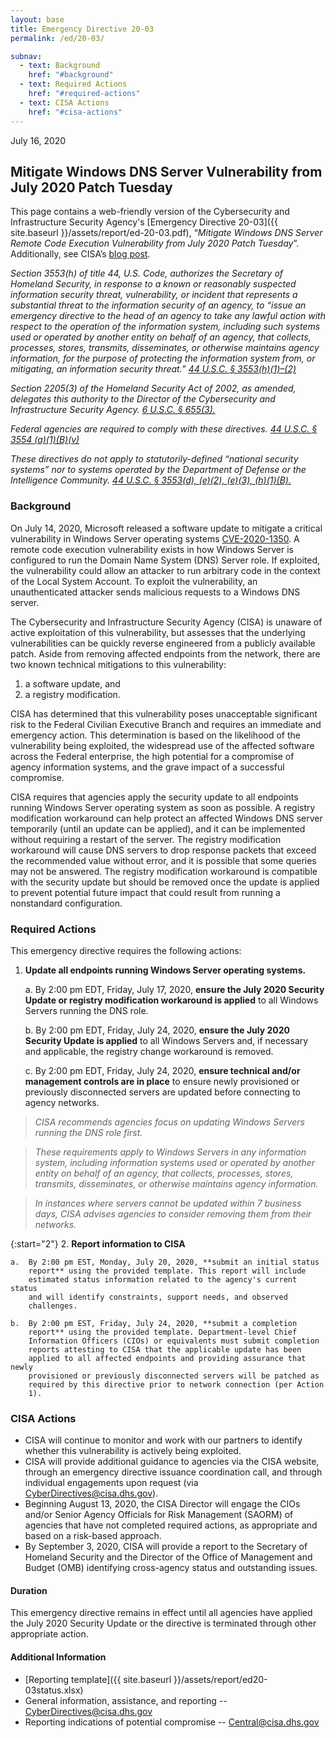 ```yaml
---
layout: base
title: Emergency Directive 20-03
permalink: /ed/20-03/

subnav:
  - text: Background
    href: "#background"
  - text: Required Actions
    href: "#required-actions"
  - text: CISA Actions
    href: "#cisa-actions"
---
```

July 16, 2020
##  Mitigate Windows DNS Server Vulnerability from July 2020 Patch Tuesday

This page contains a web-friendly version of the Cybersecurity and Infrastructure Security Agency's [Emergency Directive 20-03]({{ site.baseurl }}/assets/report/ed-20-03.pdf), “_Mitigate Windows DNS Server Remote Code Execution Vulnerability from July 2020 Patch Tuesday_”. Additionally, see CISA’s [blog post](https://www.cisa.gov/blog/2020/07/16/emergency-directive-ed-20-03-windows-dns-server-vulnerability).

*Section 3553(h) of title 44, U.S. Code, authorizes the Secretary of Homeland Security, in response to a known or reasonably suspected information security threat, vulnerability, or incident that represents a substantial threat to the information security of an agency, to “issue an emergency directive to the head of an agency to take any lawful action with respect to the operation of the information system, including such systems used or operated by another entity on behalf of an agency, that collects, processes, stores, transmits, disseminates, or otherwise maintains agency information, for the purpose of protecting the information system from, or mitigating, an information security threat.” [44 U.S.C. § 3553(h)(1)–(2)](http://uscode.house.gov/view.xhtml?req=(title:44%20section:3553%20edition:prelim)%20OR%20(granuleid:USC-prelim-title44-section3553)&f=treesort&edition=prelim&num=0&jumpTo=true)*

*Section 2205(3) of the Homeland Security Act of 2002, as amended, delegates this authority to the Director of the Cybersecurity and Infrastructure Security Agency. [6 U.S.C. § 655(3).](http://uscode.house.gov/view.xhtml?req=(title:6%20section:655%20edition:prelim)%20OR%20(granuleid:USC-prelim-title6-section655)&f=treesort&edition=prelim&num=0&jumpTo=true)*

*Federal agencies are required to comply with these directives. [44 U.S.C. § 3554 (a)(1)(B)(v)](http://uscode.house.gov/view.xhtml?req=(title:44%20section:3554%20edition:prelim)%20OR%20(granuleid:USC-prelim-title44-section3554)&f=treesort&edition=prelim&num=0&jumpTo=true)*

*These directives do not apply to statutorily-defined “national security systems” nor to systems operated by the Department of Defense or the Intelligence Community. [44 U.S.C. § 3553(d), (e)(2), (e)(3), (h)(1)(B).](http://uscode.house.gov/view.xhtml?req=(title:44%20section:3553%20edition:prelim)%20OR%20(granuleid:USC-prelim-title44-section3553)&f=treesort&edition=prelim&num=0&jumpTo=true)*

### Background

On July 14, 2020, Microsoft released a software update to mitigate a
critical vulnerability in Windows Server operating systems
[CVE-2020-1350](https://portal.msrc.microsoft.com/en-US/security-guidance/advisory/CVE-2020-1350). A remote code execution vulnerability exists in how
Windows Server is configured to run the Domain Name System (DNS) Server
role. If exploited, the vulnerability could allow an attacker to run
arbitrary code in the context of the Local System Account. To exploit
the vulnerability, an unauthenticated attacker sends malicious requests
to a Windows DNS server.

The Cybersecurity and Infrastructure Security Agency (CISA) is unaware
of active exploitation of this vulnerability, but assesses that the
underlying vulnerabilities can be quickly reverse engineered from a
publicly available patch. Aside from removing affected endpoints from
the network, there are two known technical mitigations to this
vulnerability:

1.  a software update, and
2.  a registry modification.

CISA has determined that this vulnerability poses unacceptable
significant risk to the Federal Civilian Executive Branch and requires
an immediate and emergency action. This determination is based on the
likelihood of the vulnerability being exploited, the widespread use of
the affected software across the Federal enterprise, the high potential
for a compromise of agency information systems, and the grave impact of
a successful compromise.

CISA requires that agencies apply the security update to all endpoints
running Windows Server operating system as soon as possible. A registry
modification workaround can help protect an affected Windows DNS server
temporarily (until an update can be applied), and it can be implemented
without requiring a restart of the server. The registry modification
workaround will cause DNS servers to drop response packets that exceed
the recommended value without error, and it is possible that some
queries may not be answered. The registry modification workaround is
compatible with the security update but should be removed once the
update is applied to prevent potential future impact that could result
from running a nonstandard configuration.

### Required Actions
This emergency directive requires the following actions:

1.  **Update all endpoints running Windows Server operating systems.**

    a.  By 2:00 pm EDT, Friday, July 17, 2020, **ensure the July 2020
        Security Update or registry modification workaround is applied**
        to all Windows Servers running the DNS role.

    b.  By 2:00 pm EDT, Friday, July 24, 2020, **ensure the July 2020
        Security Update is applied** to all Windows Servers and, if
        necessary and applicable, the registry change workaround is
        removed.

    c.  By 2:00 pm EDT, Friday, July 24, 2020, **ensure technical and/or
        management controls are in place** to ensure newly provisioned
        or previously disconnected servers are updated before connecting
        to agency networks.

>*CISA recommends agencies focus on updating Windows Servers running the DNS role first.*

>*These requirements apply to Windows Servers in any information system, including information systems used or operated by another entity on behalf of an agency, that collects, processes, stores, transmits, disseminates, or otherwise maintains agency information.*

>*In instances where servers cannot be updated within 7 business days, CISA advises agencies to consider removing them from their networks.*

{:start="2"}
2.  **Report information to CISA**

    a.  By 2:00 pm EST, Monday, July 20, 2020, **submit an initial status
        report** using the provided template. This report will include
        estimated status information related to the agency's current status
        and will identify constraints, support needs, and observed
        challenges.

    b.  By 2:00 pm EST, Friday, July 24, 2020, **submit a completion
        report** using the provided template. Department-level Chief
        Information Officers (CIOs) or equivalents must submit completion
        reports attesting to CISA that the applicable update has been
        applied to all affected endpoints and providing assurance that newly
        provisioned or previously disconnected servers will be patched as
        required by this directive prior to network connection (per Action
        1).

### CISA Actions

* CISA will continue to monitor and work with our partners to identify whether this vulnerability is actively being exploited.
* CISA will provide additional guidance to agencies via the CISA website, through an emergency directive issuance coordination call, and through individual engagements upon request (via <CyberDirectives@cisa.dhs.gov>).
* Beginning August 13, 2020, the CISA Director will engage the CIOs and/or Senior Agency Officials for Risk Management (SAORM) of agencies that have not completed required actions, as appropriate and based on a risk-based approach.
* By September 3, 2020, CISA will provide a report to the Secretary of Homeland Security and the Director of the Office of Management and Budget (OMB) identifying cross-agency status and outstanding issues.

#### Duration

This emergency directive remains in effect until all agencies have applied the July 2020 Security Update or the directive is terminated through other appropriate action.

#### Additional Information
* [Reporting template]({{ site.baseurl }}/assets/report/ed20-03status.xlsx)
* General information, assistance, and reporting -- <CyberDirectives@cisa.dhs.gov>
* Reporting indications of potential compromise -- <Central@cisa.dhs.gov>
